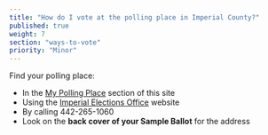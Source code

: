 ```yaml
---
title: "How do I vote at the polling place in Imperial County?"
published: true
weight: 7
section: "ways-to-vote"
priority: "Minor"
---
```


Find your polling place:  
- In the [My Polling Place](#section-my-polling-place) section of this site  
- Using the [Imperial Elections Office](http://www.co.imperial.ca.us/regvoters/index.asp?fileinc=findregistertovote) website  
- By calling 442-265-1060  
- Look on the **back cover of your Sample Ballot** for the address  
